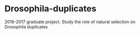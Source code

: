 # Drosophila-duplicates
2016-2017 graduate project. Study the role of natural selection on Drosophila duplicates
